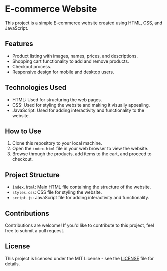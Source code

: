 # E-commerce Website

This project is a simple E-commerce website created using HTML, CSS, and JavaScript.

## Features

- Product listing with images, names, prices, and descriptions.
- Shopping cart functionality to add and remove products.
- Checkout process.
- Responsive design for mobile and desktop users.

## Technologies Used

- HTML: Used for structuring the web pages.
- CSS: Used for styling the website and making it visually appealing.
- JavaScript: Used for adding interactivity and functionality to the website.

## How to Use

1. Clone this repository to your local machine.
2. Open the `index.html` file in your web browser to view the website.
3. Browse through the products, add items to the cart, and proceed to checkout.

## Project Structure

- `index.html`: Main HTML file containing the structure of the website.
- `styles.css`: CSS file for styling the website.
- `script.js`: JavaScript file for adding interactivity and functionality.

## Contributions

Contributions are welcome! If you'd like to contribute to this project, feel free to submit a pull request.

## License

This project is licensed under the MIT License - see the [LICENSE](LICENSE) file for details.

